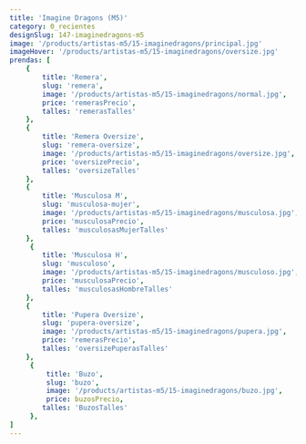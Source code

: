 ```yaml
---
title: 'Imagine Dragons (M5)'
category: 0_recientes
designSlug: 147-imaginedragons-m5
image: '/products/artistas-m5/15-imaginedragons/principal.jpg'
imageHover: '/products/artistas-m5/15-imaginedragons/oversize.jpg'
prendas: [
    {   
        title: 'Remera',
        slug: 'remera',          
        image: '/products/artistas-m5/15-imaginedragons/normal.jpg',
        price: 'remerasPrecio',
        talles: 'remerasTalles'
    },
    {
        title: 'Remera Oversize',
        slug: 'remera-oversize',
        image: '/products/artistas-m5/15-imaginedragons/oversize.jpg',
        price: 'oversizePrecio',
        talles: 'oversizeTalles'
    },
    {
        title: 'Musculosa M',
        slug: 'musculosa-mujer',
        image: '/products/artistas-m5/15-imaginedragons/musculosa.jpg',
        price: 'musculosaPrecio',
        talles: 'musculosasMujerTalles'
    },
     {
        title: 'Musculosa H',
        slug: 'musculoso',
        image: '/products/artistas-m5/15-imaginedragons/musculoso.jpg',
        price: 'musculosaPrecio',
        talles: 'musculosasHombreTalles'
    },
    {
        title: 'Pupera Oversize',
        slug: 'pupera-oversize',
        image: '/products/artistas-m5/15-imaginedragons/pupera.jpg',
        price: 'remerasPrecio',
        talles: 'oversizePuperasTalles'
    },
     {
         title: 'Buzo',
         slug: 'buzo',
         image: '/products/artistas-m5/15-imaginedragons/buzo.jpg',
         price: buzosPrecio,
        talles: 'BuzosTalles'
     },
]
---
```

